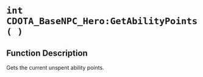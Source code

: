 # `int CDOTA_BaseNPC_Hero:GetAbilityPoints( )`
## Function Description
Gets the current unspent ability points.
